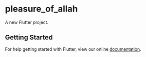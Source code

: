 # pleasure_of_allah

A new Flutter project.

## Getting Started

For help getting started with Flutter, view our online
[documentation](https://flutter.io/).
